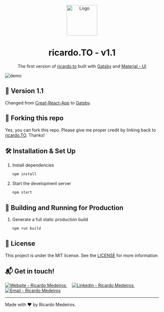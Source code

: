 <div align="center">
  <img alt="Logo" src="" width="100" />
</div>
<h1 align="center">
  ricardo.TO - v1.1
</h1>
<p align="center">
  The first version of <a href="https://ricardo.to" target="_blank">ricardo.to</a> built with <a href="https://www.gatsbyjs.com/" target="_blank">Gatsby</a> and <a href="https://material-ui.com/" target="_blank">Material - UI</a>
</p>

![demo](https://www.ricardo.to/page.jpg)

## 📑 Version 1.1
Changed from [Creat-React-App](https://reactjs.org/docs/create-a-new-react-app.html) to [Gatsby](https://www.gatsbyjs.com/).

## 🚨 Forking this repo

Yes, you can fork this repo. Please give me proper credit by linking back to [ricardo.TO](https://www.ricardo.to). Thanks!

## 🛠 Installation & Set Up

1. Install dependencies

   ```sh
   npm install
   ```

2. Start the development server

   ```sh
   npm start
   ```

## 🚀 Building and Running for Production

1. Generate a full static production build

   ```sh
   npm run build
   ```

## :memo: License

This project is under the MIT license. See the [LICENSE](https://github.com/MedeirosRicardo/v1/blob/master/LICENSE) for more information

## :mailbox_with_mail: Get in touch!

<a href="https://ricardo.to" target="_blank" >
  <img alt="Website - Ricardo Medeiros" src="https://img.shields.io/badge/Website--%23F8952D?style=social">
</a>&nbsp;&nbsp;&nbsp;
<a href="https://www.linkedin.com/in/ricmedeiros/" target="_blank" >
  <img alt="Linkedin - Ricardo Medeiros" src="https://img.shields.io/badge/Linkedin--%23F8952D?style=social&logo=linkedin">
</a>&nbsp;&nbsp;&nbsp;
<a href="mailto:medeiros.ricardo@outlook.com" target="_blank" >
  <img alt="Email - Ricardo Medeiros" src="https://img.shields.io/badge/Email--%23F8952D?style=social&logo=gmail">
</a> 

---

Made with ❤️ by Ricardo Medeiros.